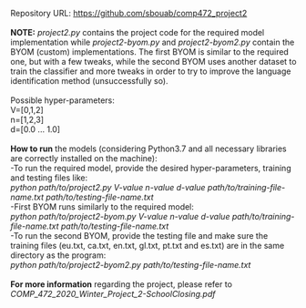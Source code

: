Repository URL: https://github.com/sbouab/comp472_project2
<br>
<br>
<b>NOTE:</b> <i>project2.py</i> contains the project code for the required model implementation while <i>project2-byom.py</i> and <i>project2-byom2.py</i> contain the BYOM (custom) implementations. The first BYOM is similar to the required one, but with a few tweaks, while the second BYOM uses another dataset to train the classifier and more tweaks in order to try to improve the language identification method (unsuccessfully so).
<br>
<br>
Possible hyper-parameters:
<br>
V=[0,1,2]
<br>
n=[1,2,3]
<br>
d=[0.0 ... 1.0]
<br>
<br>
<b>How to run</b> the models (considering Python3.7 and all necessary libraries are correctly installed on the machine):
<br>
-To run the required model, provide the desired hyper-parameters, training and testing files like:
<br>
<i>python path/to/project2.py V-value n-value d-value path/to/training-file-name.txt path/to/testing-file-name.txt</i>
<br>
-First BYOM runs similarly to the required model:
<br>
<i>python path/to/project2-byom.py V-value n-value d-value path/to/training-file-name.txt path/to/testing-file-name.txt</i>
<br>
-To run the second BYOM, provide the testing file and make sure the training files (eu.txt, ca.txt, en.txt, gl.txt, pt.txt and es.txt) are in the same directory as the program:
<br>
<i>python path/to/project2-byom2.py path/to/testing-file-name.txt</i>
<br>
<br>
<b>For more information</b> regarding the project, please refer to <i>COMP_472_2020_Winter_Project_2-SchoolClosing.pdf</i>
